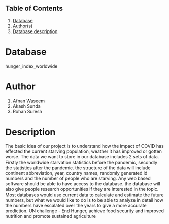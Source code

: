 
## Table of Contents
1. [Database](#database)
1. [Author(s)](#author)
1. [Database description](#description)
 
# Database
hunger_index_worldwide
# Author
1. Afnan Waseem
2. Akash Sunda
3. Rohan Suresh
# Description
The basic idea of our project is to understand how the impact of COVID has effected the current starving population, weather it has improved or gotten worse.
The data we want to store in our database includes 2 sets of data. Firstly the worldwide starvation statistics before the pandemic,  secondly the statistics after the pandemic. the structure of the data will include continent abbreviation, year, country names, randomly generated id numbers and the number of people who are starving. 
Any web based software should be able to have access to the database. the database will also give people research opportunities if they are interested in the topic. 
Most databases would use current data to calculate and estimate the future numbers, but what we would like to do is to be able to analyze in detail how the numbers have escalated over the years to give a more accurate prediction.
UN challenge - End Hunger, achieve food security and improved nutrition and promote sustained agriculture
